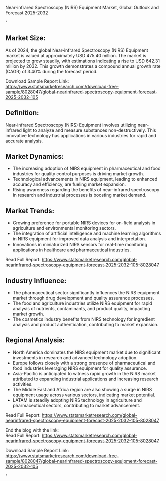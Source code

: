 Near-infrared Spectroscopy (NIRS) Equipment Market, Global Outlook and Forecast 2025-2032

"<h2>Market Size:</h2>
<p>As of 2024, the global Near-infrared Spectroscopy (NIRS) Equipment market is valued at approximately USD 475.40 million. The market is projected to grow steadily, with estimations indicating a rise to USD 642.31 million by 2032. This growth demonstrates a compound annual growth rate (CAGR) of 3.40% during the forecast period.</p> 
<p>Download Sample Report Link: <a href='https://www.statsmarketresearch.com/download-free-sample/8028047/global-nearinfrared-spectroscopy-equipment-forecast-2025-2032-105'>https://www.statsmarketresearch.com/download-free-sample/8028047/global-nearinfrared-spectroscopy-equipment-forecast-2025-2032-105</a></p>

<h2>Definition:</h2>
<p>Near-infrared Spectroscopy (NIRS) Equipment involves utilizing near-infrared light to analyze and measure substances non-destructively. This innovative technology has applications in various industries for rapid and accurate analysis.</p>

<h2>Market Dynamics:</h2>
<ul>
  <li>The increasing adoption of NIRS equipment in pharmaceutical and food industries for quality control purposes is driving market growth.</li>
  <li>Technological advancements in NIRS equipment, leading to enhanced accuracy and efficiency, are fueling market expansion.</li>
  <li>Rising awareness regarding the benefits of near-infrared spectroscopy in research and industrial processes is boosting market demand.</li>
</ul>

<h2>Market Trends:</h2>
<ul>
  <li>Growing preference for portable NIRS devices for on-field analysis in agriculture and environmental monitoring sectors.</li>
  <li>The integration of artificial intelligence and machine learning algorithms in NIRS equipment for improved data analysis and interpretation.</li>
  <li>Innovations in miniaturized NIRS sensors for real-time monitoring applications in healthcare and pharmaceutical industries.</li>
</ul>
<p>Read Full Report: <a href='https://www.statsmarketresearch.com/global-nearinfrared-spectroscopy-equipment-forecast-2025-2032-105-8028047'>https://www.statsmarketresearch.com/global-nearinfrared-spectroscopy-equipment-forecast-2025-2032-105-8028047</a></p>

<h2>Industry Influence:</h2>
<ul>
  <li>The pharmaceutical sector significantly influences the NIRS equipment market through drug development and quality assurance processes.</li>
  <li>The food and agriculture industries utilize NIRS equipment for rapid analysis of nutrients, contaminants, and product quality, impacting market growth.</li>
  <li>The cosmetics industry benefits from NIRS technology for ingredient analysis and product authentication, contributing to market expansion.</li>
</ul>

<h2>Regional Analysis:</h2>
<ul>
  <li>North America dominates the NIRS equipment market due to significant investments in research and advanced technology adoption.</li>
  <li>Europe follows closely with a strong presence of pharmaceutical and food industries leveraging NIRS equipment for quality assurance.</li>
  <li>Asia-Pacific is anticipated to witness rapid growth in the NIRS market attributed to expanding industrial applications and increasing research activities.</li>
  <li>The Middle East and Africa region are also showing a surge in NIRS equipment usage across various sectors, indicating market potential.</li>
  <li>LATAM is steadily adopting NIRS technology in agriculture and pharmaceutical sectors, contributing to market advancement.</li>
</ul>
<p>Read Full Report: <a href='https://www.statsmarketresearch.com/global-nearinfrared-spectroscopy-equipment-forecast-2025-2032-105-8028047'>https://www.statsmarketresearch.com/global-nearinfrared-spectroscopy-equipment-forecast-2025-2032-105-8028047</a></p>

<p>End the blog with the link: <br>
  Read Full Report: <a href='https://www.statsmarketresearch.com/global-nearinfrared-spectroscopy-equipment-forecast-2025-2032-105-8028047'>https://www.statsmarketresearch.com/global-nearinfrared-spectroscopy-equipment-forecast-2025-2032-105-8028047</a></p>
<p>Download Sample Report Link: <a href='https://www.statsmarketresearch.com/download-free-sample/8028047/global-nearinfrared-spectroscopy-equipment-forecast-2025-2032-105'>https://www.statsmarketresearch.com/download-free-sample/8028047/global-nearinfrared-spectroscopy-equipment-forecast-2025-2032-105</a></p>"
